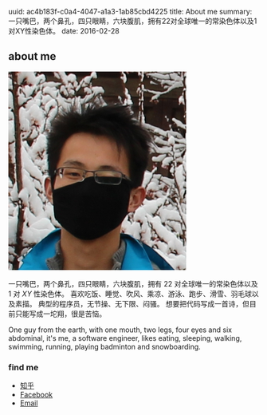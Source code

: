 uuid: ac4b183f-c0a4-4047-a1a3-1ab85cbd4225
title: About me
summary: 一只嘴巴，两个鼻孔，四只眼睛，六块腹肌，拥有22对全球唯一的常染色体以及1对XY性染色体。
date: 2016-02-28

## about me ##

![me](/static/image/500.png)

一只嘴巴，两个鼻孔，四只眼睛，六块腹肌，拥有 22 对全球唯一的常染色体以及 1 对 *XY* 性染色体。
喜欢吃饭、睡觉、吹风、乘凉、游泳、跑步、滑雪、羽毛球以及素描。
典型的程序员，无节操、无下限、闷骚。
想要把代码写成一首诗，但目前只能写成一坨翔，很是苦恼。 

One guy from the earth, with one mouth, two legs, four eyes and six abdominal, it's me, a software engineer, likes eating, sleeping, walking, swimming, running, playing badminton and snowboarding.

### find me ###
- [知乎](https://www.zhihu.com/people/whiler "whiler @ Zhihu")
- [Facebook](https://www.facebook.com/wenwu.lv.5 "Wenwu Lv @ Facebook")
- [Email](mailto:wenwu500@qq.com "mail to me")
